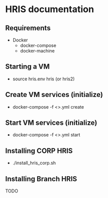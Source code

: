 # HRIS documentation

## Requirements

* Docker
  * docker-compose
  * docker-machine

## Starting a VM

* source hris.env hris (or hris2)

## Create VM services (initialize)

* docker-compose -f <>.yml create

## Start VM services (initialize)

* docker-compose -f <>.yml start

## Installing CORP HRIS

* ./install_hris_corp.sh

## Installing Branch HRIS

TODO
